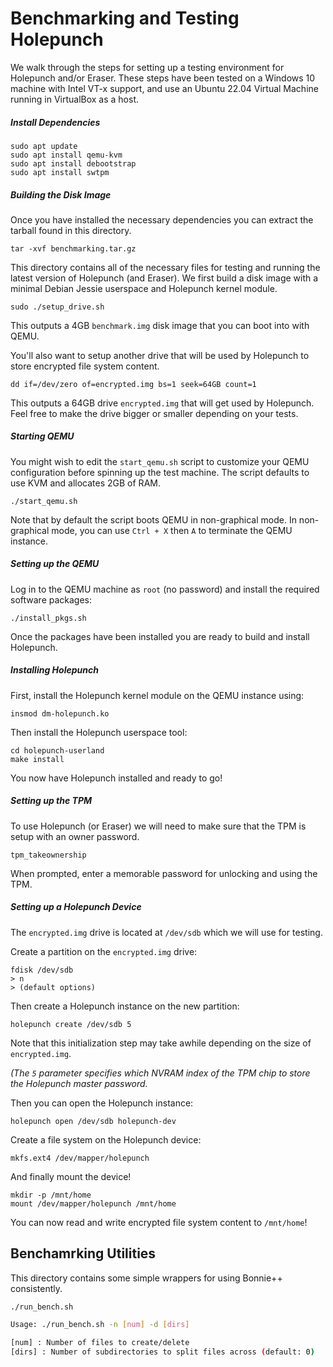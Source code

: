 # Benchmarking and Testing Holepunch

We walk through the steps for setting up a testing environment for Holepunch and/or Eraser. 
These steps have been tested on a Windows 10 machine with Intel VT-x support, and use an Ubuntu 22.04 Virtual Machine running in VirtualBox as a host.

##### Install Dependencies
```
sudo apt update
sudo apt install qemu-kvm
sudo apt install debootstrap
sudo apt install swtpm
```

##### Building the Disk Image
Once you have installed the necessary dependencies you can extract the tarball found in this directory.

`tar -xvf benchmarking.tar.gz`

This directory contains all of the necessary files for testing and running the latest version of Holepunch (and Eraser). We first build a disk image with a minimal Debian Jessie userspace and Holepunch kernel module. 

`sudo ./setup_drive.sh`

This outputs a 4GB `benchmark.img` disk image that you can boot into with QEMU. 

You'll also want to setup another drive that will be used by Holepunch to store encrypted file system content. 

`dd if=/dev/zero of=encrypted.img bs=1 seek=64GB count=1`

This outputs a 64GB drive `encrypted.img` that will get used by Holepunch. Feel free to make the drive bigger or smaller depending on your tests.   

##### Starting QEMU

You might wish to edit the `start_qemu.sh` script to customize your QEMU configuration before spinning up the test machine. The script defaults to use KVM and allocates 2GB of RAM. 

`./start_qemu.sh`

Note that by default the script boots QEMU in non-graphical mode. In non-graphical mode, you can use `Ctrl + X` then `A` to terminate the QEMU instance. 

##### Setting up the QEMU 

Log in to the QEMU machine as `root` (no password) and install the required software packages:

`./install_pkgs.sh`

Once the packages have been installed you are ready to build and install Holepunch.

##### Installing Holepunch

First, install the Holepunch kernel module on the QEMU instance using:

`insmod dm-holepunch.ko`

Then install the Holepunch userspace tool:

```
cd holepunch-userland
make install
```

You now have Holepunch installed and ready to go!

##### Setting up the TPM

To use Holepunch (or Eraser) we will need to make sure that the TPM is setup with an owner password.

```tpm_createek
tpm_takeownership
```

When prompted, enter a memorable password for unlocking and using the TPM. 

##### Setting up a Holepunch Device

The `encrypted.img` drive is located at `/dev/sdb` which we will use for testing. 

Create a partition on the `encrypted.img` drive:

```
fdisk /dev/sdb
> n
> (default options)
```

Then create a Holepunch instance on the new partition:

`holepunch create /dev/sdb 5`

Note that this initialization step may take awhile depending on the size of `encrypted.img`.

*(The `5` parameter specifies which NVRAM index of the TPM chip to store the Holepunch master password.*

Then you can open the Holepunch instance:

`holepunch open /dev/sdb holepunch-dev`

Create a file system on the Holepunch device:

`mkfs.ext4 /dev/mapper/holepunch`

And finally mount the device!

```
mkdir -p /mnt/home
mount /dev/mapper/holepunch /mnt/home
```

You can now read and write encrypted file system content to `/mnt/home`!


## Benchamrking Utilities

This directory contains some simple wrappers for using Bonnie++ consistently.

```bash
./run_bench.sh

Usage: ./run_bench.sh -n [num] -d [dirs]

[num] : Number of files to create/delete
[dirs] : Number of subdirectories to split files across (default: 0)
```
